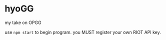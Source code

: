 # hyoGG
my take on OPGG

use `npm start` to begin program.
you MUST register your own RIOT API key. 
